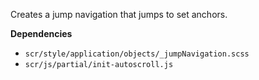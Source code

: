 Creates a jump navigation that jumps to set anchors.

**Dependencies**
- `scr/style/application/objects/_jumpNavigation.scss`
- `scr/js/partial/init-autoscroll.js`


